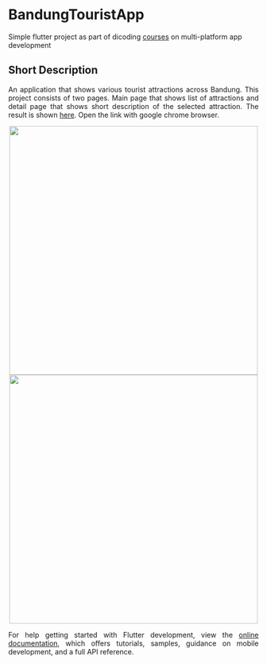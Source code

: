 # BandungTouristApp

Simple flutter project as part of dicoding [courses](https://www.dicoding.com/academies/159) on multi-platform app development

## Short Description
<p align="justify">
An application that shows various tourist attractions across Bandung.
This project consists of two pages. Main page that shows list of attractions and detail page that shows short description of the selected attraction. The result is shown <a href="https://rafidmuhammad.github.io/wisata_bandung/">here</a>. Open the link with google chrome browser.

</p>
<p align="center">
<img src="https://user-images.githubusercontent.com/60213689/196631105-43def658-0089-4483-bbde-a0872775a7ed.jpg" width="500">
<img src="https://user-images.githubusercontent.com/60213689/196631454-5cd79d22-c872-49cb-a9a4-f980ed74786a.jpg" width="500">
</p>
<p align="justify">
For help getting started with Flutter development, view the
<a href="https://docs.flutter.dev/">online documentation</a>, which offers tutorials,
samples, guidance on mobile development, and a full API reference.
</p>
